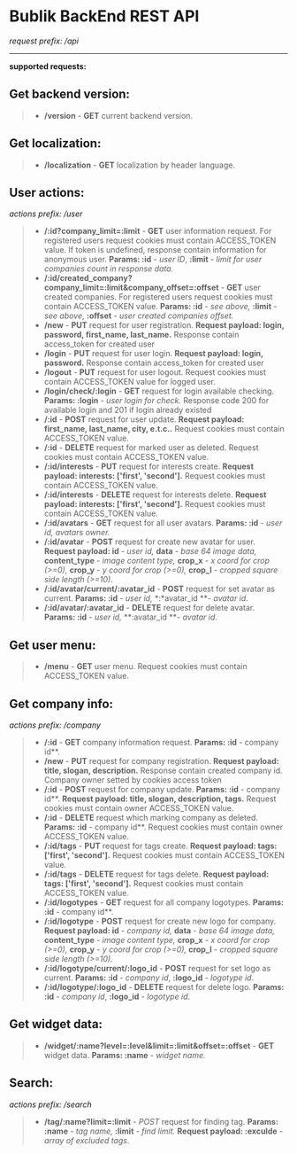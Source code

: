 Bublik BackEnd REST API
=====================

*request prefix: /api*

---------

**supported requests:**

Get backend version:
---------
> - **/version** - **GET** current backend version.

Get localization:
---------
> - **/localization** - **GET** localization by header language.

User actions:
---------
*actions prefix: /user*

> - **/:id?company_limit=:limit** - **GET** user information request. For registered users request cookies must contain ACCESS_TOKEN value. If token is undefined, response contain information for anonymous user. **Params: :id** - *user ID*, **:limit** - *limit for user companies count in response data.*
> - **/:id/created_company?company_limit=:limit&company_offset=:offset** - **GET** user created companies. For registered users request cookies must contain ACCESS_TOKEN value. **Params: :id** - *see above,* **:limit** - *see above*, **:offset** - *user created companies offset.*
> - **/new** - **PUT** request for user registration. **Request payload: login, password, first_name, last_name.** Response contain access_token for created user
> - **/login** - **PUT** request for user login. **Request payload: login, password.** Response contain access_token for created user
> - **/logout** - **PUT** request for user logout.  Request cookies must contain ACCESS_TOKEN value for logged user.
> - **/login/check/:login** - **GET** request for login available checking. **Params: :login** - *user login for check.* Response code 200 for available login and 201 if login already existed
> - **/:id** - **POST** request for user update. **Request payload: first_name, last_name, city, e.t.c..** Request cookies must contain ACCESS_TOKEN value.
> - **/:id** - **DELETE** request for marked user as deleted. Request cookies must contain ACCESS_TOKEN value.
> - **/:id/interests** - **PUT** request for interests create. **Request payload: interests: ['first', 'second'].** Request cookies must contain ACCESS_TOKEN value.
> - **/:id/interests** - **DELETE** request for interests delete. **Request payload: interests: ['first', 'second'].** Request cookies must contain ACCESS_TOKEN value.
> - **/:id/avatars** - **GET** request for all user avatars. **Params: :id** - *user id, avatars owner.*
> - **/:id/avatar** - **POST** request for create new avatar for user. **Request payload: id** - *user id,* **data** - *base 64 image data,* **content_type** - *image content type,* **crop_x** - *x coord for crop (>=0),* **crop_y** - *y coord for crop (>=0),* **crop_l** - *cropped square side length (>=10)*.
> - **/:id/avatar/current/:avatar_id** - **POST** request for set avatar as current. **Params: :id** - *user id,* *:*avatar_id **- *avatar id*.
> - **/:id/avatar/:avatar_id** - **DELETE** request for delete avatar. **Params: :id** - *user id,* **:avatar_id **- *avatar id*.

Get user menu:
---------
> - **/menu** - **GET** user menu. Request cookies must contain ACCESS_TOKEN value.

Get company info:
---------
*actions prefix: /company*

> - **/:id** - **GET** company information request. **Params: :id** - company id**.
> - **/new** - **PUT** request for company registration. **Request payload: title, slogan, description.** Response contain created company id. Company owner setted by cookies access token
> - **/:id** - **POST** request for company update. **Params: :id** - company id**. **Request payload: title, slogan, description, tags.** Request cookies must contain owner ACCESS_TOKEN value.
> - **/:id** - **DELETE** request which marking company as deleted. **Params: :id** - company id**. Request cookies must contain owner ACCESS_TOKEN value.
> - **/:id/tags** - **PUT** request for tags create. **Request payload: tags: ['first', 'second'].** Request cookies must contain ACCESS_TOKEN value.
> - **/:id/tags** - **DELETE** request for tags delete. **Request payload: tags: ['first', 'second'].** Request cookies must contain ACCESS_TOKEN value.
> - **/:id/logotypes** - **GET** request for all company logotypes. **Params: :id** - company id**.
> - **/:id/logotype** - **POST** request for create new logo for company. **Request payload: id** - *company id,* **data** - *base 64 image data,* **content_type** - *image content type,* **crop_x** - *x coord for crop (>=0),* **crop_y** - *y coord for crop (>=0),* **crop_l** - *cropped square side length (>=10)*.
> - **/:id/logotype/current/:logo_id** - **POST** request for set logo as current. **Params: :id** - *company id*, **:logo_id** - *logotype id*.
> - **/:id/logotype/:logo_id** - **DELETE** request for delete logo. **Params: :id** - *company id*, **:logo_id** - *logotype id*.

Get widget data:
---------
> - **/widget/:name?level=:level&limit=:limit&offset=:offset** - **GET** widget data. **Params: :name** - *widget name.*

Search:
---------
*actions prefix: /search*

> - **/tag/:name?limit=:limit** - *POST* request for finding tag. **Params: :name** - *tag name,* **:limit** - *find limit.* **Request payload: :exculde** - *array of excluded tags*.
